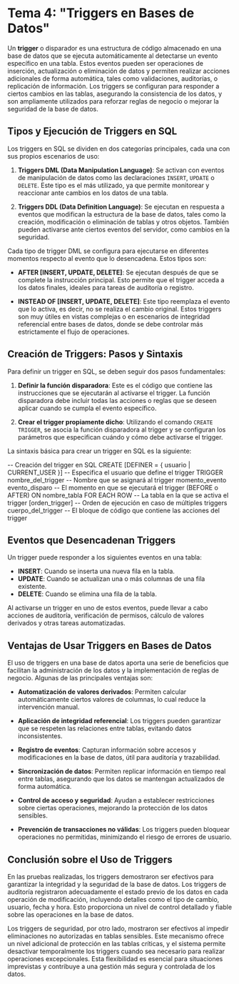 # Tema 4: "Triggers en Bases de Datos"

Un **trigger** o disparador es una estructura de código almacenado en una base de datos que se ejecuta automáticamente al detectarse un evento específico en una tabla. Estos eventos pueden ser operaciones de inserción, actualización o eliminación de datos y permiten realizar acciones adicionales de forma automática, tales como validaciones, auditorías, o replicación de información. Los triggers se configuran para responder a ciertos cambios en las tablas, asegurando la consistencia de los datos, y son ampliamente utilizados para reforzar reglas de negocio o mejorar la seguridad de la base de datos.

## Tipos y Ejecución de Triggers en SQL

Los triggers en SQL se dividen en dos categorías principales, cada una con sus propios escenarios de uso:

1. **Triggers DML (Data Manipulation Language)**: Se activan con eventos de manipulación de datos como las declaraciones `INSERT`, `UPDATE` o `DELETE`. Este tipo es el más utilizado, ya que permite monitorear y reaccionar ante cambios en los datos de una tabla.
   
2. **Triggers DDL (Data Definition Language)**: Se ejecutan en respuesta a eventos que modifican la estructura de la base de datos, tales como la creación, modificación o eliminación de tablas y otros objetos. También pueden activarse ante ciertos eventos del servidor, como cambios en la seguridad.

Cada tipo de trigger DML se configura para ejecutarse en diferentes momentos respecto al evento que lo desencadena. Estos tipos son:

- **AFTER [INSERT, UPDATE, DELETE]**: Se ejecutan después de que se complete la instrucción principal. Esto permite que el trigger acceda a los datos finales, ideales para tareas de auditoría o registro.
  
- **INSTEAD OF [INSERT, UPDATE, DELETE]**: Este tipo reemplaza el evento que lo activa, es decir, no se realiza el cambio original. Estos triggers son muy útiles en vistas complejas o en escenarios de integridad referencial entre bases de datos, donde se debe controlar más estrictamente el flujo de operaciones.

## Creación de Triggers: Pasos y Sintaxis

Para definir un trigger en SQL, se deben seguir dos pasos fundamentales:

1. **Definir la función disparadora**: Este es el código que contiene las instrucciones que se ejecutarán al activarse el trigger. La función disparadora debe incluir todas las acciones o reglas que se deseen aplicar cuando se cumpla el evento específico.

2. **Crear el trigger propiamente dicho**: Utilizando el comando `CREATE TRIGGER`, se asocia la función disparadora al trigger y se configuran los parámetros que especifican cuándo y cómo debe activarse el trigger.

La sintaxis básica para crear un trigger en SQL es la siguiente:

-- Creación del trigger en SQL
CREATE
    [DEFINER = { usuario | CURRENT_USER }]  -- Especifica el usuario que define el trigger
    TRIGGER nombre_del_trigger              -- Nombre que se asignará al trigger
    momento_evento evento_disparo          -- El momento en que se ejecutará el trigger (BEFORE o AFTER)
    ON nombre_tabla FOR EACH ROW           -- La tabla en la que se activa el trigger
    [orden_trigger]                        -- Orden de ejecución en caso de múltiples triggers
    cuerpo_del_trigger                     -- El bloque de código que contiene las acciones del trigger

## Eventos que Desencadenan Triggers

Un trigger puede responder a los siguientes eventos en una tabla:

- **INSERT**: Cuando se inserta una nueva fila en la tabla.
- **UPDATE**: Cuando se actualizan una o más columnas de una fila existente.
- **DELETE**: Cuando se elimina una fila de la tabla.

Al activarse un trigger en uno de estos eventos, puede llevar a cabo acciones de auditoría, verificación de permisos, cálculo de valores derivados y otras tareas automatizadas.

## Ventajas de Usar Triggers en Bases de Datos

El uso de triggers en una base de datos aporta una serie de beneficios que facilitan la administración de los datos y la implementación de reglas de negocio. Algunas de las principales ventajas son:

- **Automatización de valores derivados**: Permiten calcular automáticamente ciertos valores de columnas, lo cual reduce la intervención manual.
  
- **Aplicación de integridad referencial**: Los triggers pueden garantizar que se respeten las relaciones entre tablas, evitando datos inconsistentes.
  
- **Registro de eventos**: Capturan información sobre accesos y modificaciones en la base de datos, útil para auditoría y trazabilidad.
  
- **Sincronización de datos**: Permiten replicar información en tiempo real entre tablas, asegurando que los datos se mantengan actualizados de forma automática.
  
- **Control de acceso y seguridad**: Ayudan a establecer restricciones sobre ciertas operaciones, mejorando la protección de los datos sensibles.
  
- **Prevención de transacciones no válidas**: Los triggers pueden bloquear operaciones no permitidas, minimizando el riesgo de errores de usuario.

## Conclusión sobre el Uso de Triggers

En las pruebas realizadas, los triggers demostraron ser efectivos para garantizar la integridad y la seguridad de la base de datos. Los triggers de auditoría registraron adecuadamente el estado previo de los datos en cada operación de modificación, incluyendo detalles como el tipo de cambio, usuario, fecha y hora. Esto proporciona un nivel de control detallado y fiable sobre las operaciones en la base de datos.

Los triggers de seguridad, por otro lado, mostraron ser efectivos al impedir eliminaciones no autorizadas en tablas sensibles. Este mecanismo ofrece un nivel adicional de protección en las tablas críticas, y el sistema permite desactivar temporalmente los triggers cuando sea necesario para realizar operaciones excepcionales. Esta flexibilidad es esencial para situaciones imprevistas y contribuye a una gestión más segura y controlada de los datos.

